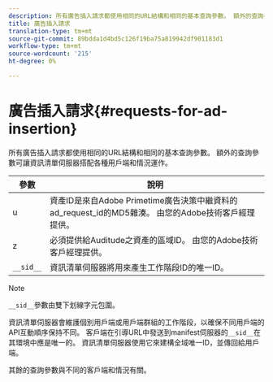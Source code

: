 ```yaml
---
description: 所有廣告插入請求都使用相同的URL結構和相同的基本查詢參數。 額外的查詢參數可讓資訊清單伺服器搭配各種用戶端和情況運作。
title: 廣告插入請求
translation-type: tm+mt
source-git-commit: 89bdda1d4bd5c126f19ba75a819942df901183d1
workflow-type: tm+mt
source-wordcount: '215'
ht-degree: 0%

---
```



# 廣告插入請求{#requests-for-ad-insertion}

所有廣告插入請求都使用相同的URL結構和相同的基本查詢參數。 額外的查詢參數可讓資訊清單伺服器搭配各種用戶端和情況運作。

| 參數 | 說明 |
|--- |--- |
| u | 資產ID是來自Adobe Primetime廣告決策中繼資料的ad_request_id的MD5雜湊。 由您的Adobe技術客戶經理提供。 |
| z | 必須提供給Auditude之資產的區域ID。 由您的Adobe技術客戶經理提供。 |
| `__sid__` | 資訊清單伺服器將用來產生工作階段ID的唯一ID。 |

>[!NOTE]
>
>`__sid__`參數由雙下划線字元包圍。

資訊清單伺服器會維護個別用戶端或用戶端群組的工作階段，以確保不同用戶端的API互動順序保持不同。 客戶端在引導URL中發送到manifest伺服器的`__sid__`在其環境中應是唯一的。 資訊清單伺服器使用它來建構全域唯一ID，並傳回給用戶端。

其餘的查詢參數與不同的客戶端和情況有關。